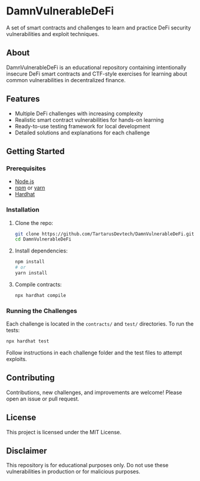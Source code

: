 # DamnVulnerableDeFi

A set of smart contracts and challenges to learn and practice DeFi security vulnerabilities and exploit techniques.

## About

DamnVulnerableDeFi is an educational repository containing intentionally insecure DeFi smart contracts and CTF-style exercises for learning about common vulnerabilities in decentralized finance.

## Features

- Multiple DeFi challenges with increasing complexity
- Realistic smart contract vulnerabilities for hands-on learning
- Ready-to-use testing framework for local development
- Detailed solutions and explanations for each challenge

## Getting Started

### Prerequisites

- [Node.js](https://nodejs.org/)
- [npm](https://www.npmjs.com/) or [yarn](https://yarnpkg.com/)
- [Hardhat](https://hardhat.org/)

### Installation

1. Clone the repo:
   ```bash
   git clone https://github.com/TartarusDevtech/DamnVulnerableDeFi.git
   cd DamnVulnerableDeFi
   ```

2. Install dependencies:
   ```bash
   npm install
   # or
   yarn install
   ```

3. Compile contracts:
   ```bash
   npx hardhat compile
   ```

### Running the Challenges

Each challenge is located in the `contracts/` and `test/` directories. To run the tests:

```bash
npx hardhat test
```

Follow instructions in each challenge folder and the test files to attempt exploits.

## Contributing

Contributions, new challenges, and improvements are welcome! Please open an issue or pull request.

## License

This project is licensed under the MIT License.

## Disclaimer

This repository is for educational purposes only. Do not use these vulnerabilities in production or for malicious purposes.
